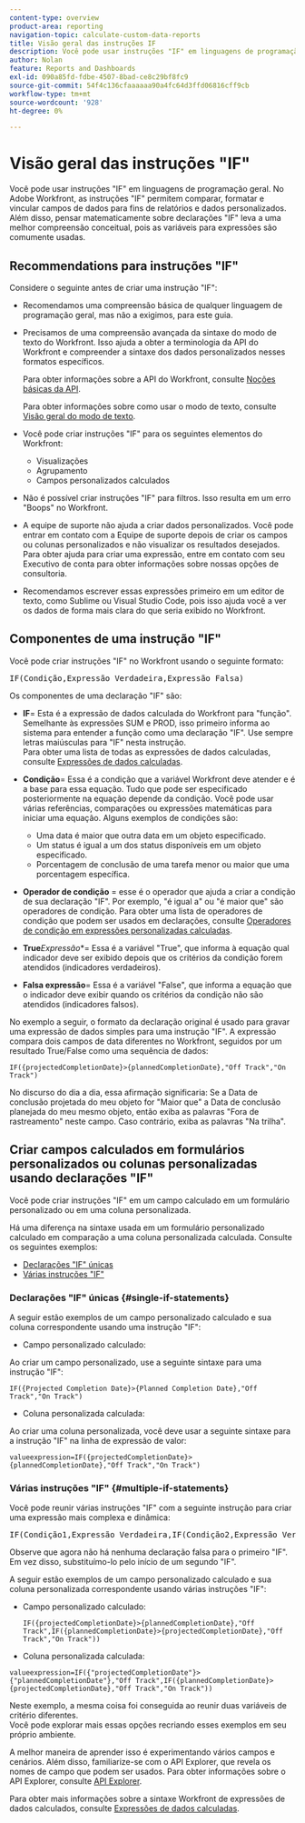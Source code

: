 ```yaml
---
content-type: overview
product-area: reporting
navigation-topic: calculate-custom-data-reports
title: Visão geral das instruções IF
description: Você pode usar instruções "IF" em linguagens de programação geral. No Adobe Workfront, as instruções "IF" permitem comparar, formatar e vincular campos de dados para fins de relatórios e dados personalizados. Além disso, pensar matematicamente sobre declarações "IF" leva a uma melhor compreensão conceitual, pois as variáveis para expressões são comumente usadas.
author: Nolan
feature: Reports and Dashboards
exl-id: 090a85fd-fdbe-4507-8bad-ce8c29bf8fc9
source-git-commit: 54f4c136cfaaaaaa90a4fc64d3ffd06816cff9cb
workflow-type: tm+mt
source-wordcount: '928'
ht-degree: 0%

---
```


# Visão geral das instruções &quot;IF&quot;

Você pode usar instruções &quot;IF&quot; em linguagens de programação geral. No Adobe Workfront, as instruções &quot;IF&quot; permitem comparar, formatar e vincular campos de dados para fins de relatórios e dados personalizados. Além disso, pensar matematicamente sobre declarações &quot;IF&quot; leva a uma melhor compreensão conceitual, pois as variáveis para expressões são comumente usadas.

## Recommendations para instruções &quot;IF&quot;

Considere o seguinte antes de criar uma instrução &quot;IF&quot;:

* Recomendamos uma compreensão básica de qualquer linguagem de programação geral, mas não a exigimos, para este guia.
* Precisamos de uma compreensão avançada da sintaxe do modo de texto do Workfront. Isso ajuda a obter a terminologia da API do Workfront e compreender a sintaxe dos dados personalizados nesses formatos específicos.

   Para obter informações sobre a API do Workfront, consulte [Noções básicas da API](../../../wf-api/general/api-basics.md).

   Para obter informações sobre como usar o modo de texto, consulte [Visão geral do modo de texto](../../../reports-and-dashboards/reports/text-mode/understand-text-mode.md).

* Você pode criar instruções &quot;IF&quot; para os seguintes elementos do Workfront:

   * Visualizações
   * Agrupamento
   * Campos personalizados calculados

* Não é possível criar instruções &quot;IF&quot; para filtros. Isso resulta em um erro &quot;Boops&quot; no Workfront.
* A equipe de suporte não ajuda a criar dados personalizados. Você pode entrar em contato com a Equipe de suporte depois de criar os campos ou colunas personalizados e não visualizar os resultados desejados. Para obter ajuda para criar uma expressão, entre em contato com seu Executivo de conta para obter informações sobre nossas opções de consultoria.
* Recomendamos escrever essas expressões primeiro em um editor de texto, como Sublime ou Visual Studio Code, pois isso ajuda você a ver os dados de forma mais clara do que seria exibido no Workfront.

## Componentes de uma instrução &quot;IF&quot;

Você pode criar instruções &quot;IF&quot; no Workfront usando o seguinte formato:
<pre>IF(Condição,Expressão Verdadeira,Expressão Falsa)</pre>Os componentes de uma declaração "IF" são:

* **IF**= Esta é a expressão de dados calculada do Workfront para &quot;função&quot;. Semelhante às expressões SUM e PROD, isso primeiro informa ao sistema para entender a função como uma declaração &quot;IF&quot;. Use sempre letras maiúsculas para &quot;IF&quot; nesta instrução.\
   Para obter uma lista de todas as expressões de dados calculadas, consulte [Expressões de dados calculadas](../../../reports-and-dashboards/reports/calc-cstm-data-reports/calculated-data-expressions.md).

* **Condição**= Essa é a condição que a variável Workfront deve atender e é a base para essa equação. Tudo que pode ser especificado posteriormente na equação depende da condição. Você pode usar várias referências, comparações ou expressões matemáticas para iniciar uma equação. Alguns exemplos de condições são:

   * Uma data é maior que outra data em um objeto especificado.
   * Um status é igual a um dos status disponíveis em um objeto especificado.
   * Porcentagem de conclusão de uma tarefa menor ou maior que uma porcentagem específica.

* **Operador de condição** = esse é o operador que ajuda a criar a condição de sua declaração &quot;IF&quot;. Por exemplo, &quot;é igual a&quot; ou &quot;é maior que&quot; são operadores de condição. Para obter uma lista de operadores de condição que podem ser usados em declarações, consulte [Operadores de condição em expressões personalizadas calculadas](../../../reports-and-dashboards/reports/calc-cstm-data-reports/condition-operators-calculated-custom-expressions.md).

* **True***Expressão**= Essa é a variável &quot;True&quot;, que informa à equação qual indicador deve ser exibido depois que os critérios da condição forem atendidos (indicadores verdadeiros).

* **Falsa expressão**= Essa é a variável &quot;False&quot;, que informa a equação que o indicador deve exibir quando os critérios da condição não são atendidos (indicadores falsos).

No exemplo a seguir, o formato da declaração original é usado para gravar uma expressão de dados simples para uma instrução &quot;IF&quot;. A expressão compara dois campos de data diferentes no Workfront, seguidos por um resultado True/False como uma sequência de dados:

```
IF({projectedCompletionDate}>{plannedCompletionDate},"Off Track","On Track")
```

No discurso do dia a dia, essa afirmação significaria: Se a Data de conclusão projetada do meu objeto for &quot;Maior que&quot; a Data de conclusão planejada do meu mesmo objeto, então exiba as palavras &quot;Fora de rastreamento&quot; neste campo. Caso contrário, exiba as palavras &quot;Na trilha&quot;.

## Criar campos calculados em formulários personalizados ou colunas personalizadas usando declarações &quot;IF&quot;

Você pode criar instruções &quot;IF&quot; em um campo calculado em um formulário personalizado ou em uma coluna personalizada.

Há uma diferença na sintaxe usada em um formulário personalizado calculado em comparação a uma coluna personalizada calculada. Consulte os seguintes exemplos:

* [Declarações &quot;IF&quot; únicas](#single-if-statements)
* [Várias instruções &quot;IF&quot;](#multiple-if-statements)

### Declarações &quot;IF&quot; únicas {#single-if-statements}

A seguir estão exemplos de um campo personalizado calculado e sua coluna correspondente usando uma instrução &quot;IF&quot;:

* Campo personalizado calculado:

Ao criar um campo personalizado, use a seguinte sintaxe para uma instrução &quot;IF&quot;:

```
IF({Projected Completion Date}>{Planned Completion Date},"Off Track","On Track")
```

* Coluna personalizada calculada:

Ao criar uma coluna personalizada, você deve usar a seguinte sintaxe para a instrução &quot;IF&quot; na linha de expressão de valor:

```
valueexpression=IF({projectedCompletionDate}>{plannedCompletionDate},"Off Track","On Track")
```

### Várias instruções &quot;IF&quot; {#multiple-if-statements}

Você pode reunir várias instruções &quot;IF&quot; com a seguinte instrução para criar uma expressão mais complexa e dinâmica:

<pre>IF(Condição1,Expressão Verdadeira,IF(Condição2,Expressão Verdadeira,Expressão Falsa))</pre>Observe que agora não há nenhuma declaração falsa para o primeiro "IF". Em vez disso, substituímo-lo pelo início de um segundo "IF".

A seguir estão exemplos de um campo personalizado calculado e sua coluna personalizada correspondente usando várias instruções &quot;IF&quot;:

* Campo personalizado calculado:

   ```
   IF({projectedCompletionDate}>{plannedCompletionDate},"Off Track",IF({plannedCompletionDate}>{projectedCompletionDate},"Off Track","On Track"))
   ```

* Coluna personalizada calculada:

```
valueexpression=IF({"projectedCompletionDate"}>{"plannedCompletionDate"},"Off Track",IF({plannedCompletionDate}>{projectedCompletionDate},"Off Track","On Track"))
```

Neste exemplo, a mesma coisa foi conseguida ao reunir duas variáveis de critério diferentes.\
Você pode explorar mais essas opções recriando esses exemplos em seu próprio ambiente.

A melhor maneira de aprender isso é experimentando vários campos e cenários. Além disso, familiarize-se com o API Explorer, que revela os nomes de campo que podem ser usados. Para obter informações sobre o API Explorer, consulte [API Explorer](../../../wf-api/general/api-explorer.md).

Para obter mais informações sobre a sintaxe Workfront de expressões de dados calculados, consulte [Expressões de dados calculadas](../../../reports-and-dashboards/reports/calc-cstm-data-reports/calculated-data-expressions.md).
